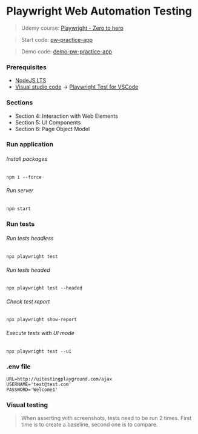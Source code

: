 # Playwright Web Automation Testing
> Udemy course: [Playwright - Zero to hero](https://www.udemy.com/course/playwright-from-zero-to-hero/learn/lecture/39699132#overview)

> Start code: [pw-practice-app](https://github.com/bondar-artem/pw-practice-app)

> Demo code: [demo-pw-practice-app](https://github.com/bondar-artem/demo-pw-practice-app)

### Prerequisites
* [NodeJS LTS](https://nodejs.org/en)
* [Visual studio code](https://code.visualstudio.com/) &rarr; [Playwright Test for VSCode](https://playwright.dev/docs/getting-started-vscode)

### Sections
* Section 4: Interaction with Web Elements
* Section 5: UI Components 
* Section 6: Page Object Model

### Run application
###### Install packages
```
npm i --force
```

###### Run server
```
npm start
```

### Run tests
###### Run tests headless
```
npx playwright test
```

###### Run tests headed
```
npx playwright test --headed
```

###### Check test report
```
npx playwright show-report
```

###### Execute tests with UI mode
```
npx playwright test --ui
```

### .env file
```
URL=http://uitestingplayground.com/ajax
USERNAME='test@test.com'
PASSWORD='Welcome1'
```

### Visual testing
> When asserting with screenshots, tests need to be run 2 times. First time is to create a baseline, second one is to compare.